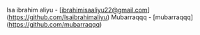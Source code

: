 Isa ibrahim aliyu - [ibrahimisaaliyu22@gmail.com] (https://github.com/Isaibrahimaliyu) Mubarraqqq - [mubarraqqq] (https://github.com/mubarraqqq)
